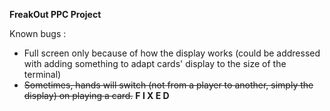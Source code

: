 **FreakOut PPC Project**

Known bugs :
- Full screen only because of how the display works (could be addressed with adding something to adapt cards' display to the size of the terminal)
- ~~Sometimes, hands will switch (not from a player to another, simply the display) on playing a card.~~ **F I X E D**

